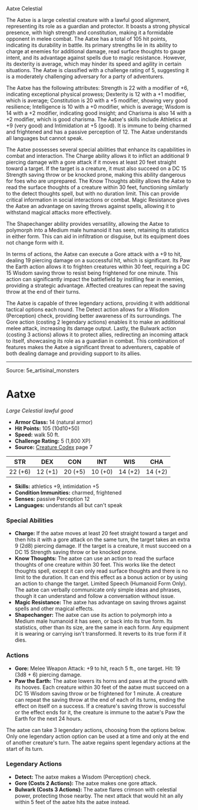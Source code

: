 <MonsterName/>Aatxe</MonsterName>
<CreatureType/>Celestial</CreatureType>

<summary>The Aatxe is a large celestial creature with a lawful good alignment, representing its role as a guardian and protector. It boasts a strong physical presence, with high strength and constitution, making it a formidable opponent in melee combat. The Aatxe has a total of 105 hit points, indicating its durability in battle. Its primary strengths lie in its ability to charge at enemies for additional damage, read surface thoughts to gauge intent, and its advantage against spells due to magic resistance. However, its dexterity is average, which may hinder its speed and agility in certain situations. The Aatxe is classified with a challenge rating of 5, suggesting it is a moderately challenging adversary for a party of adventurers.</summary>

<detail>

The Aatxe has the following attributes: Strength is 22 with a modifier of +6, indicating exceptional physical prowess; Dexterity is 12 with a +1 modifier, which is average; Constitution is 20 with a +5 modifier, showing very good resilience; Intelligence is 10 with a +0 modifier, which is average; Wisdom is 14 with a +2 modifier, indicating good insight; and Charisma is also 14 with a +2 modifier, which is good charisma. The Aatxe's skills include Athletics at +9 (very good) and Intimidation at +5 (good). It is immune to being charmed and frightened and has a passive perception of 12. The Aatxe understands all languages but cannot speak.

The Aatxe possesses several special abilities that enhance its capabilities in combat and interaction. The Charge ability allows it to inflict an additional 9 piercing damage with a gore attack if it moves at least 20 feet straight toward a target. If the target is a creature, it must also succeed on a DC 15 Strength saving throw or be knocked prone, making this ability dangerous for foes who are unprepared. The Know Thoughts ability allows the Aatxe to read the surface thoughts of a creature within 30 feet, functioning similarly to the detect thoughts spell, but with no duration limit. This can provide critical information in social interactions or combat. Magic Resistance gives the Aatxe an advantage on saving throws against spells, allowing it to withstand magical attacks more effectively. 

The Shapechanger ability provides versatility, allowing the Aatxe to polymorph into a Medium male humanoid it has seen, retaining its statistics in either form. This can aid in infiltration or disguise, but its equipment does not change form with it. 

In terms of actions, the Aatxe can execute a Gore attack with a +9 to hit, dealing 19 piercing damage on a successful hit, which is significant. Its Paw the Earth action allows it to frighten creatures within 30 feet, requiring a DC 15 Wisdom saving throw to resist being frightened for one minute. This action can significantly impact the battlefield by instilling fear in enemies, providing a strategic advantage. Affected creatures can repeat the saving throw at the end of their turns.

The Aatxe is capable of three legendary actions, providing it with additional tactical options each round. The Detect action allows for a Wisdom (Perception) check, providing better awareness of its surroundings. The Gore action (costing 2 legendary actions) enables it to make an additional melee attack, increasing its damage output. Lastly, the Bulwark action (costing 3 actions) allows it to protect allies, redirecting an incoming attack to itself, showcasing its role as a guardian in combat. This combination of features makes the Aatxe a significant threat to adventurers, capable of both dealing damage and providing support to its allies.</detail>



---

Source: 5e_artisinal_monsters

# Aatxe

*Large* *Celestial* *lawful good*

- **Armor Class:** 14 (natural armor)
- **Hit Points:** 105 (10d10+50)
- **Speed:** walk 50 ft.
- **Challenge Rating:** 5 (1,800 XP)
- **Source:** [Creature Codex](https://koboldpress.com/kpstore/product/creature-codex-for-5th-edition-dnd) page 7

| STR | DEX | CON | INT | WIS | CHA |
| --- | --- | --- | --- | --- | --- |
| 22 (+6) | 12 (+1) | 20 (+5) | 10 (+0) | 14 (+2) | 14 (+2) |

- **Skills:** athletics +9, intimidation +5
- **Condition Immunities:** charmed, frightened
- **Senses:** passive Perception 12
- **Languages:** understands all but can't speak

### Special Abilities

- **Charge:** If the aatxe moves at least 20 feet straight toward a target and then hits it with a gore attack on the same turn, the target takes an extra 9 (2d8) piercing damage. If the target is a creature, it must succeed on a DC 15 Strength saving throw or be knocked prone.
- **Know Thoughts:** The aatxe can use an action to read the surface thoughts of one creature within 30 feet. This works like the detect thoughts spell, except it can only read surface thoughts and there is no limit to the duration. It can end this effect as a bonus action or by using an action to change the target. Limited Speech (Humanoid Form Only). The aatxe can verbally communicate only simple ideas and phrases, though it can understand and follow a conversation without issue.
- **Magic Resistance:** The aatxe has advantage on saving throws against spells and other magical effects.
- **Shapechanger:** The aatxe can use its action to polymorph into a Medium male humanoid it has seen, or back into its true form. Its statistics, other than its size, are the same in each form. Any equipment it is wearing or carrying isn't transformed. It reverts to its true form if it dies.

### Actions

- **Gore:** Melee Weapon Attack: +9 to hit, reach 5 ft., one target. Hit: 19 (3d8 + 6) piercing damage.
- **Paw the Earth:** The aatxe lowers its horns and paws at the ground with its hooves. Each creature within 30 feet of the aatxe must succeed on a DC 15 Wisdom saving throw or be frightened for 1 minute. A creature can repeat the saving throw at the end of each of its turns, ending the effect on itself on a success. If a creature's saving throw is successful or the effect ends for it, the creature is immune to the aatxe's Paw the Earth for the next 24 hours.

The aatxe can take 3 legendary actions, choosing from the options below. Only one legendary action option can be used at a time and only at the end of another creature's turn. The aatxe regains spent legendary actions at the start of its turn.

### Legendary Actions

- **Detect:** The aatxe makes a Wisdom (Perception) check.
- **Gore (Costs 2 Actions):** The aatxe makes one gore attack.
- **Bulwark (Costs 3 Actions):** The aatxe flares crimson with celestial power, protecting those nearby. The next attack that would hit an ally within 5 feet of the aatxe hits the aatxe instead.



